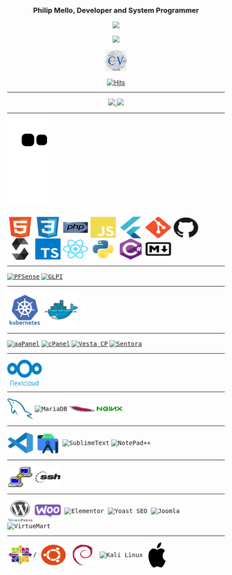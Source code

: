### <p align="center">Philip Mello, Developer and System Programmer</p>
<p align="center">
  <a href="https://github.com/DenverCoder1/readme-typing-svg"><img src="https://readme-typing-svg.herokuapp.com/?lines=Blockchain%20developer;Full-Stack%20Developer;PFSense%20Administrator;GLPI%20Administraror;Git%20Expert;Docker%20Administrator;VPS%20Expert;Being%20sincere%20and%20diligent&center=true&width=380&height=65"></a>
</p>

<div align="center">
   <a href="https://www.linkedin.com/in/philip-mello" target="_blank"><img src="https://img.shields.io/badge/-LinkedIn-%230077B5?style=for-the-badge&logo=linkedin&logoColor=white" target="_blank"></a>

   <a href="https://philipmello.github.io/"><img src="https://github.com/PhilipMello/PhilipMello.github.io/blob/master/images/cv-logo.png?raw=true"  alt="PhilipMello CV" width="50" height="50"></a> 
   
   [![Hits](https://hits.seeyoufarm.com/api/count/incr/badge.svg?url=https%3A%2F%2Fgithub.com%2FPhilipMello%2F&count_bg=%231A1B27&title_bg=%23628FDB&icon=github.svg&icon_color=%23E7E7E7&title=hits&edge_flat=false)](https://hits.seeyoufarm.com)
</div>

---

<div align="center">
  <a href="https://github.com/philipmello">
  <img height="180em" src="https://github-readme-stats.vercel.app/api?username=philipmello&show_icons=true&theme=tokyonight&include_all_commits=true&count_private=true"/>
  <img height="180em" src="https://github-readme-stats.vercel.app/api/top-langs/?username=philipmello&layout=compact&langs_count=7&theme=tokyonight"/></a>
</div>

---
![Snake animation](https://github.com/philipmello/philipmello/blob/output/github-contribution-grid-snake.svg)

<div style="display: inline_block"><br>
  <kbd><img align="center" alt="HTML" height="50" width="60" src="https://raw.githubusercontent.com/devicons/devicon/master/icons/html5/html5-original.svg"></kbd>
  <kbd><img align="center" alt="CSS" height="50" width="60" src="https://raw.githubusercontent.com/devicons/devicon/master/icons/css3/css3-original.svg"></kbd>
  <kbd><img align="center" alt="PHP" height="50" width="60" src="https://raw.githubusercontent.com/devicons/devicon/master/icons/php/php-original.svg"></kbd>
  <kbd><img align="center" alt="Js" height="50" width="60" src="https://raw.githubusercontent.com/devicons/devicon/master/icons/javascript/javascript-plain.svg"></kbd>
  <kbd><img align="center" alt="Flutter" height="50" width="60" src="https://raw.githubusercontent.com/devicons/devicon/master/icons/flutter/flutter-original.svg"></kbd>
  <kbd><img align="center" alt="Git" height="50" width="60" src="https://raw.githubusercontent.com/devicons/devicon/master/icons/git/git-original.svg"></kbd>
  <kbd><img align="center" alt="GitHub" height="50" width="60" src="https://raw.githubusercontent.com/devicons/devicon/master/icons/github/github-original.svg"></kbd>
  <kbd><img align="center" alt="Solidity" height="50" width="60" src="https://raw.githubusercontent.com/devicons/devicon/master/icons/solidity/solidity-original.svg"></kbd>
  <kbd><img align="center" alt="Ts" height="50" width="60" src="https://raw.githubusercontent.com/devicons/devicon/master/icons/typescript/typescript-plain.svg"></kbd>
  <kbd><img align="center" alt="React" height="50" width="60" src="https://raw.githubusercontent.com/devicons/devicon/master/icons/react/react-original.svg"></kbd>
  <kbd><img align="center" alt="Python" height="50" width="60" src="https://raw.githubusercontent.com/devicons/devicon/master/icons/python/python-original.svg"></kbd>
  <kbd><img align="center" alt="Csharp" height="50" width="60" src="https://raw.githubusercontent.com/devicons/devicon/master/icons/csharp/csharp-original.svg"></kbd>
  <kbd><img align="center" alt="MarkDown" height="50" width="60" src="https://raw.githubusercontent.com/devicons/devicon/master/icons/markdown/markdown-original.svg"></kbd>
</div>
  
---

<div>
  <kbd><a href="https://www.pfsense.org/"><img align="center" alt="PFSense" height="40" width="120" src="https://upload.wikimedia.org/wikipedia/commons/thumb/b/b9/PfSense_logo.png/1200px-PfSense_logo.png"></a></kbd>
  <kbd><a href="https://github.com/PhilipMello/philipmello/tree/main/GLPI"><img align="center" alt="GLPI" height="40" width="120" src="https://glpi-project.org/wp-content/uploads/GLPI_Logo-color.png"></a></kbd>
</div>

---

<div>
<kbd><img align="center" alt="Kubernets" height="80" width="80" src="https://raw.githubusercontent.com/devicons/devicon/master/icons/kubernetes/kubernetes-plain-wordmark.svg"></kbd>
<kbd><img align="center" alt="Docker" height="80" width="80" src="https://raw.githubusercontent.com/devicons/devicon/master/icons/docker/docker-original.svg"></kbd>
</div>
  
---

<div>
  <kbd><a href="https://github.com/PhilipMello/philipmello/tree/main/aaPanel"><img align="center" alt="aaPanel" src="https://www.aapanel.com/static/images/aaPanel.png"></a></kbd>
  <kbd><a href="https://github.com/PhilipMello/philipmello/tree/main/cpanel"><img align="center" alt="cPanel" height="40" width="120" src="https://iconape.com/wp-content/files/qt/370760/svg/370760.svg"></a></kbd>
  <kbd><a href="https://github.com/PhilipMello/philipmello/tree/main/Vesta"><img align="center" alt="Vesta CP" src="https://vestacp.com/img/vesta_logo.png"></a></kbd>
  <kbd><a href="https://github.com/PhilipMello/philipmello/tree/main/Sentora"><img align="center" alt="Sentora" src="http://www.sentora.org/img/sentora_logo.png"></a></kbd> 
</div>

---

<div>
  <kbd><a href="https://nextcloud.com"><img align="center" alt="NextCloud" height="60" width="80" src="https://raw.githubusercontent.com/PhilipMello/icons/main/nextcloud/nexcloud-logo-01.png"></a></kbd>
</div>
  
--- 
  
<div>
  <kbd><img align="center" alt="MySql" height="50" width="60" src="https://raw.githubusercontent.com/devicons/devicon/master/icons/mysql/mysql-original.svg"></kbd>
  <kbd><img align="center" alt="MariaDB" height="50" width="60" src="https://iconape.com/wp-content/files/el/350134/svg/350134.svg"></kbd>
  <kbd><img align="center" alt="Apache" height="50" width="60" src="https://raw.githubusercontent.com/devicons/devicon/master/icons/apache/apache-original.svg"></kbd>
  <kbd><img align="center" alt="NGINX" height="50" width="60" src="https://raw.githubusercontent.com/devicons/devicon/master/icons/nginx/nginx-original.svg"></kbd>
</div>

 ---
  
<div>
  <kbd><img align="center" alt="VSCode" height="50" width="60" src="https://raw.githubusercontent.com/devicons/devicon/master/icons/vscode/vscode-original.svg"></kbd>
  <img align="center" alt="Android Studio" height="50" width="60" src="https://raw.githubusercontent.com/devicons/devicon/master/icons/androidstudio/androidstudio-original.svg">
  <kbd><img align="center" alt="SublimeText" height="50" width="60" src="https://iconape.com/wp-content/files/yy/99728/svg/sublime-text.svg"></kbd>
  <kbd><img align="center" alt="NotePad++" height="50" width="60" src="https://upload.wikimedia.org/wikipedia/commons/thumb/6/69/Notepad%2B%2B_Logo.svg/512px-Notepad%2B%2B_Logo.svg.png?20210414160502"></kbd>
</div>

---

<div>
<kbd><img align="center" alt="Putty" height="50" width="60" src="https://raw.githubusercontent.com/devicons/devicon/master/icons/putty/putty-original.svg"></kbd>
<kbd><img align="center" alt="SSH" height="50" width="60" src="https://raw.githubusercontent.com/devicons/devicon/master/icons/ssh/ssh-original-wordmark.svg"></kbd>
</div>

 ---
  
 <div>
   <kbd><img align="center" alt="WordPress" height="50" width="60" src="https://raw.githubusercontent.com/devicons/devicon/master/icons/wordpress/wordpress-original.svg"></kbd>
   <kbd><img align="center" alt="WooCommerce" height="50" width="60" src="https://raw.githubusercontent.com/devicons/devicon/master/icons/woocommerce/woocommerce-original.svg"></kdb>
   <kbd><img align="center" alt="Elementor" height="50" width="60" src="https://iconape.com/wp-content/files/gj/11489/svg/elementor.svg"></kbd>
   <kbd><img align="center" alt="Yoast SEO" height="50" width="60" src="https://iconape.com/wp-content/files/gm/11804/svg/yoast.svg"></kbd>
   <kbd><img align="center" alt="Joomla" height="50" width="60" src="https://iconape.com/wp-content/files/eh/371238/svg/371238.svg"></kbd>
   <kbd><img align="center" alt="VirtueMart" height="50" width="60" src="https://dev.virtuemart.net/attachments/download/3/cart_badge.png"></kbd>
 </div>
 
 ---
  
 <div>
   <kbd><img align="center" alt="CentOS" height="50" width="60" src="https://raw.githubusercontent.com/devicons/devicon/master/icons/centos/centos-original.svg">/<kbd>
   <kbd><img align="center" alt="Ubuntu" height="50" width="60" src="https://raw.githubusercontent.com/devicons/devicon/master/icons/ubuntu/ubuntu-plain.svg"></kbd>
   <kbd><img align="center" alt="debian" height="50" width="60" src="https://raw.githubusercontent.com/devicons/devicon/master/icons/debian/debian-original.svg"></kbd>
   <kbd><img align="center" alt="Kali Linux" height="60" width="50" src="https://iconape.com/wp-content/files/aa/353176/svg/353176.svg"></kbd>
   <kbd><img align="center" alt="Apple" height="60" width="50" src="https://raw.githubusercontent.com/devicons/devicon/master/icons/apple/apple-original.svg"></kbd>
 </div>
